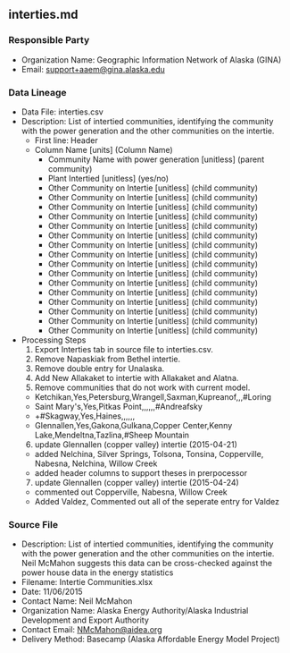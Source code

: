 ## interties.md

### Responsible Party
  * Organization Name: Geographic Information Network of Alaska (GINA)
  * Email: support+aaem@gina.alaska.edu

### Data Lineage
  * Data File: interties.csv
  * Description: List of intertied communities, identifying the community with the power generation and the other communities on the intertie.
    * First line: Header
    * Column Name [units] (Column Name)
      * Community Name with power generation [unitless] (parent community)
      * Plant Intertied [unitless] (yes/no)
      * Other Community on Intertie [unitless] (child community)
      * Other Community on Intertie [unitless] (child community)
      * Other Community on Intertie [unitless] (child community)
      * Other Community on Intertie [unitless] (child community)
      * Other Community on Intertie [unitless] (child community)
      * Other Community on Intertie [unitless] (child community)
      * Other Community on Intertie [unitless] (child community)
      * Other Community on Intertie [unitless] (child community)
      * Other Community on Intertie [unitless] (child community)
      * Other Community on Intertie [unitless] (child community)
      * Other Community on Intertie [unitless] (child community)
      * Other Community on Intertie [unitless] (child community)
      * Other Community on Intertie [unitless] (child community)
      * Other Community on Intertie [unitless] (child community)
      * Other Community on Intertie [unitless] (child community)
      * Other Community on Intertie [unitless] (child community)
  * Processing Steps
    1. Export Interties tab in source file to interties.csv.
    2. Remove Napaskiak from Bethel intertie.
    3. Remove double entry for Unalaska.
    4. Add New Allakaket to intertie with Allakaket and Alatna.
    5. Remove communities that do not work with current model.
      - Ketchikan,Yes,Petersburg,Wrangell,Saxman,Kupreanof,,,#Loring
      - Saint Mary's,Yes,Pitkas Point,,,,,,#Andreafsky
      - +#Skagway,Yes,Haines,,,,,,
      - Glennallen,Yes,Gakona,Gulkana,Copper Center,Kenny Lake,Mendeltna,Tazlina,#Sheep Mountain
    6. update Glennallen (copper valley) intertie (2015-04-21)
      - added Nelchina, Silver Springs, Tolsona, Tonsina, Copperville, Nabesna, Nelchina, Willow Creek
      - added header columns to support theses in prerpocessor
    7. update Glennallen (copper valley) intertie (2015-04-24)
      - commented out Copperville, Nabesna, Willow Creek
      - Added Valdez, Commented out all of the seperate entry for Valdez
    
### Source File
  * Description: List of intertied communities, identifying the community with the power generation and the other communities on the intertie. Neil McMahon suggests this data can be cross-checked  against the power house data in the energy statistics
  * Filename: Intertie Communities.xlsx
  * Date: 11/06/2015
  * Contact Name: Neil McMahon
  * Organization Name: Alaska Energy Authority/Alaska Industrial Development and Export Authority
  * Contact Email: NMcMahon@aidea.org
  * Delivery Method: Basecamp (Alaska Affordable Energy Model Project)
